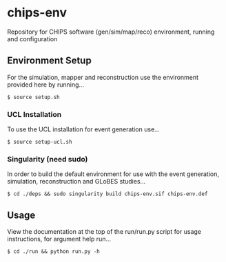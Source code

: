 # chips-env

Repository for CHIPS software (gen/sim/map/reco) environment, running and configuration 

## Environment Setup

For the simulation, mapper and reconstruction use the environment provided here by running...

```
$ source setup.sh
```

### UCL Installation
To use the UCL installation for event generation use...

```
$ source setup-ucl.sh
```

### Singularity (need sudo)
In order to build the default environment for use with the event generation, simulation, reconstruction and GLoBES studies...

```
$ cd ./deps && sudo singularity build chips-env.sif chips-env.def
```

## Usage

View the documentation at the top of the run/run.py script for usage instructions, for argument help run...

```
$ cd ./run && python run.py -h
```